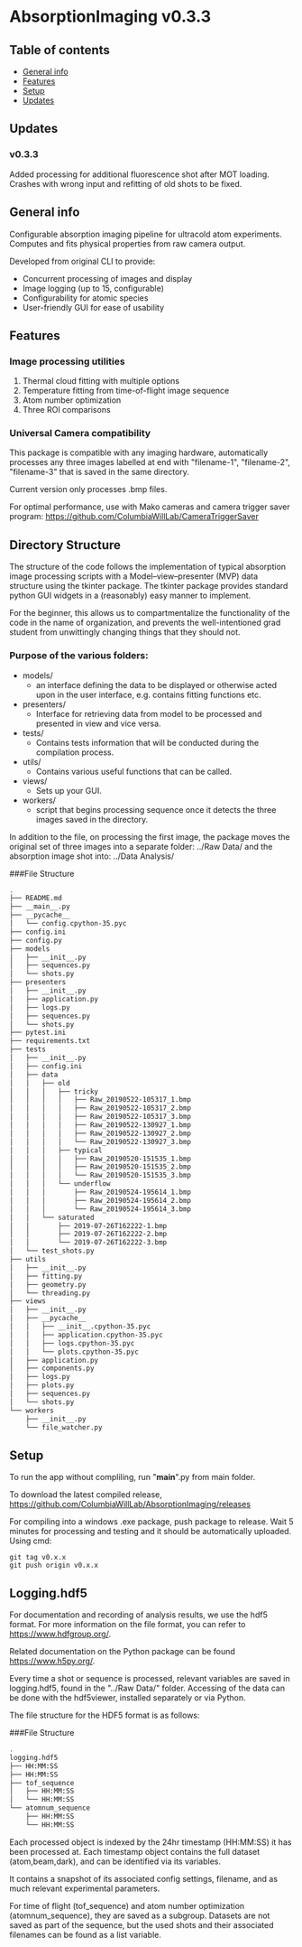 # AbsorptionImaging v0.3.3

## Table of contents
* [General info](#general-info)
* [Features](#features)
* [Setup](#setup)
* [Updates](#Updates)

## Updates
### v0.3.3
Added processing for additional fluorescence shot after MOT loading. Crashes with wrong input and refitting of old shots to be fixed.

## General info
Configurable absorption imaging pipeline for ultracold atom experiments. Computes and fits physical properties from raw camera output.

Developed from original CLI to provide:
- Concurrent processing of images and display
- Image logging (up to 15, configurable)
- Configurability for atomic species
- User-friendly GUI for ease of usability
	
## Features
### Image processing utilities
1. Thermal cloud fitting with multiple options
2. Temperature fitting from time-of-flight image sequence
3. Atom number optimization
4. Three ROI comparisons

### Universal Camera compatibility
This package is compatible with any imaging hardware, automatically processes any three images labelled at end with "filename-1", "filename-2", "filename-3" that is saved in the same directory.

Current version only processes .bmp files.

For optimal performance, use with Mako cameras and camera trigger saver program:
https://github.com/ColumbiaWillLab/CameraTriggerSaver

## Directory Structure
The structure of the code follows the implementation of typical absorption image processing scripts with a Model–view–presenter (MVP) data structure using the tkinter package. The tkinter package provides standard python GUI widgets in a (reasonably) easy manner to implement.

For the beginner, this allows us to compartmentalize the functionality of the code in the name of organization, and prevents the well-intentioned grad student from unwittingly changing things that they should not.

### Purpose of the various folders:

* models/
    + an interface defining the data to be displayed or otherwise acted upon in the user interface, e.g. contains fitting functions etc.
* presenters/
    + Interface for retrieving data from model to be processed and presented in view and vice versa.
* tests/
    + Contains tests information that will be conducted during the compilation process.
* utils/
    + Contains various useful functions that can be called.
* views/
    + Sets up your GUI.
* workers/
    + script that begins processing sequence once it detects the three images saved in the directory.

In addition to the file, on processing the first image, the package moves the original set of three images into a separate folder:
../Raw Data/
and the absorption image shot into:
../Data Analysis/

###File Structure
```bash
.
├── README.md
├── __main__.py
├── __pycache__
│   └── config.cpython-35.pyc
├── config.ini
├── config.py
├── models
│   ├── __init__.py
│   ├── sequences.py
│   └── shots.py
├── presenters
│   ├── __init__.py
│   ├── application.py
│   ├── logs.py
│   ├── sequences.py
│   └── shots.py
├── pytest.ini
├── requirements.txt
├── tests
│   ├── __init__.py
│   ├── config.ini
│   ├── data
│   │   ├── old
│   │   │   ├── tricky
│   │   │   │   ├── Raw_20190522-105317_1.bmp
│   │   │   │   ├── Raw_20190522-105317_2.bmp
│   │   │   │   ├── Raw_20190522-105317_3.bmp
│   │   │   │   ├── Raw_20190522-130927_1.bmp
│   │   │   │   ├── Raw_20190522-130927_2.bmp
│   │   │   │   └── Raw_20190522-130927_3.bmp
│   │   │   ├── typical
│   │   │   │   ├── Raw_20190520-151535_1.bmp
│   │   │   │   ├── Raw_20190520-151535_2.bmp
│   │   │   │   └── Raw_20190520-151535_3.bmp
│   │   │   └── underflow
│   │   │       ├── Raw_20190524-195614_1.bmp
│   │   │       ├── Raw_20190524-195614_2.bmp
│   │   │       └── Raw_20190524-195614_3.bmp
│   │   └── saturated
│   │       ├── 2019-07-26T162222-1.bmp
│   │       ├── 2019-07-26T162222-2.bmp
│   │       └── 2019-07-26T162222-3.bmp
│   └── test_shots.py
├── utils
│   ├── __init__.py
│   ├── fitting.py
│   ├── geometry.py
│   └── threading.py
├── views
│   ├── __init__.py
│   ├── __pycache__
│   │   ├── __init__.cpython-35.pyc
│   │   ├── application.cpython-35.pyc
│   │   ├── logs.cpython-35.pyc
│   │   └── plots.cpython-35.pyc
│   ├── application.py
│   ├── components.py
│   ├── logs.py
│   ├── plots.py
│   ├── sequences.py
│   └── shots.py
└── workers
    ├── __init__.py
    └── file_watcher.py
```	

## Setup
To run the app without compliling, run "__main__".py from main folder.

To download the latest compiled release, https://github.com/ColumbiaWillLab/AbsorptionImaging/releases

For compiling into a windows .exe package, push package to release. Wait 5 minutes for processing and testing and it should be automatically uploaded.
Using cmd:
```
git tag v0.x.x
git push origin v0.x.x
```

## Logging.hdf5
For documentation and recording of analysis results, we use the hdf5 format. For more information on the file format, you can refer to https://www.hdfgroup.org/.

Related documentation on the Python package can be found https://www.h5py.org/.

Every time a shot or sequence is processed, relevant variables are saved in logging.hdf5, found in the "../Raw Data/" folder. Accessing of the data can be done with the hdf5viewer, installed separately or via Python.

The file structure for the HDF5 format is as follows:

###File Structure
```bash
.
logging.hdf5
├── HH:MM:SS
├── HH:MM:SS
├── tof_sequence
│   ├── HH:MM:SS
│   └── HH:MM:SS
└── atomnum_sequence
    ├── HH:MM:SS
    └── HH:MM:SS
```

Each processed object is indexed by the 24hr timestamp (HH:MM:SS) it has been processed at. Each timestamp object contains the full dataset (atom,beam,dark), and can be identified via its variables.

It contains a snapshot of its associated config settings, filename, and as much relevant experimental parameters.

For time of flight (tof_sequence) and atom number optimization (atomnum_sequence), they are saved as a subgroup. Datasets are not saved as part of the sequence, but the used shots and their associated filenames can be found as a list variable.
